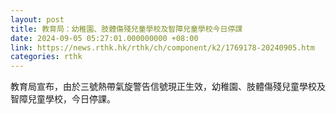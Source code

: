 ```yaml
---
layout: post
title: 教育局：幼稚園、肢體傷殘兒童學校及智障兒童學校今日停課
date: 2024-09-05 05:27:01.000000000 +08:00
link: https://news.rthk.hk/rthk/ch/component/k2/1769178-20240905.htm
categories: rthk
---
```


教育局宣布，由於三號熱帶氣旋警告信號現正生效，幼稚園、肢體傷殘兒童學校及智障兒童學校，今日停課。
